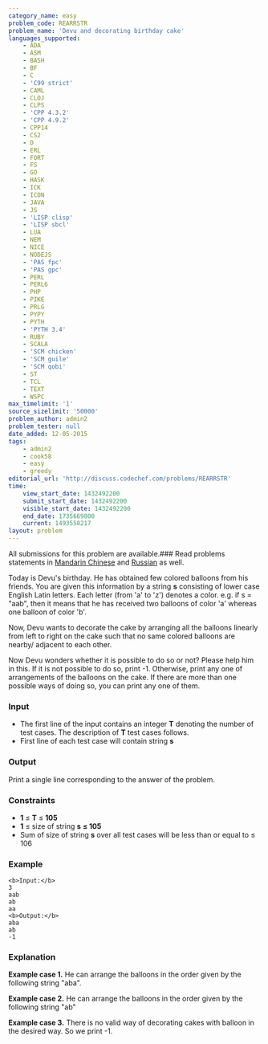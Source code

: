```yaml
---
category_name: easy
problem_code: REARRSTR
problem_name: 'Devu and decorating birthday cake'
languages_supported:
    - ADA
    - ASM
    - BASH
    - BF
    - C
    - 'C99 strict'
    - CAML
    - CLOJ
    - CLPS
    - 'CPP 4.3.2'
    - 'CPP 4.9.2'
    - CPP14
    - CS2
    - D
    - ERL
    - FORT
    - FS
    - GO
    - HASK
    - ICK
    - ICON
    - JAVA
    - JS
    - 'LISP clisp'
    - 'LISP sbcl'
    - LUA
    - NEM
    - NICE
    - NODEJS
    - 'PAS fpc'
    - 'PAS gpc'
    - PERL
    - PERL6
    - PHP
    - PIKE
    - PRLG
    - PYPY
    - PYTH
    - 'PYTH 3.4'
    - RUBY
    - SCALA
    - 'SCM chicken'
    - 'SCM guile'
    - 'SCM qobi'
    - ST
    - TCL
    - TEXT
    - WSPC
max_timelimit: '1'
source_sizelimit: '50000'
problem_author: admin2
problem_tester: null
date_added: 12-05-2015
tags:
    - admin2
    - cook58
    - easy
    - greedy
editorial_url: 'http://discuss.codechef.com/problems/REARRSTR'
time:
    view_start_date: 1432492200
    submit_start_date: 1432492200
    visible_start_date: 1432492200
    end_date: 1735669800
    current: 1493558217
layout: problem
---
```

All submissions for this problem are available.###  Read problems statements in [Mandarin Chinese](http://www.codechef.com/download/translated/COOK58/mandarin/REARRSTR.pdf) and [Russian](http://www.codechef.com/download/translated/COOK58/russian/REARRSTR.pdf) as well.

Today is Devu's birthday. He has obtained few colored balloons from his friends. You are given this information by a string **s** consisting of lower case English Latin letters. Each letter (from 'a' to 'z') denotes a color. e.g. if s = "aab", then it means that he has received two balloons of color 'a' whereas one balloon of color 'b'.

Now, Devu wants to decorate the cake by arranging all the balloons linearly from left to right on the cake such that no same colored balloons are nearby/ adjacent to each other.

Now Devu wonders whether it is possible to do so or not? Please help him in this. If it is not possible to do so, print -1. Otherwise, print any one of arrangements of the balloons on the cake. If there are more than one possible ways of doing so, you can print any one of them.

### Input

- The first line of the input contains an integer **T** denoting the number of test cases. The description of **T** test cases follows.
- First line of each test case will contain string **s**

### Output

Print a single line corresponding to the answer of the problem.

### Constraints

- **1** ≤ **T** ≤ **105**
- **1** ≤ size of string **s**  **≤ 105**
- Sum of size of string **s** over all test cases will be less than or equal to ≤ 106

### Example

```
<b>Input:</b>
3
aab
ab
aa
<b>Output:</b>
aba
ab
-1

```
### Explanation

**Example case 1.** He can arrange the balloons in the order given by the following string "aba".

**Example case 2.** He can arrange the balloons in the order given by the following string "ab"

**Example case 3.** There is no valid way of decorating cakes with balloon in the desired way. So we print -1.